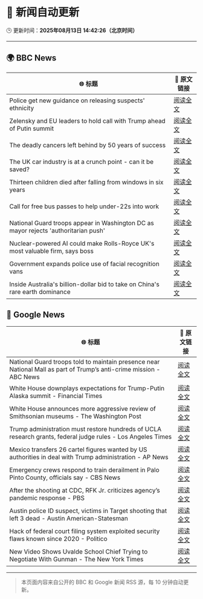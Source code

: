 # 🧠 新闻自动更新

🕒 更新时间：**2025年08月13日 14:42:26（北京时间）**

---

## 🌍 BBC News

| 🌐 标题 | 🔗 原文链接 |
|--------|-------------|
| Police get new guidance on releasing suspects' ethnicity | [阅读全文](https://www.bbc.com/news/articles/c5ypgg28nvpo?at_medium=RSS&at_campaign=rss) |
| Zelensky and EU leaders to hold call with Trump ahead of Putin summit | [阅读全文](https://www.bbc.com/news/articles/c0ml4j8erkeo?at_medium=RSS&at_campaign=rss) |
| The deadly cancers left behind by 50 years of success | [阅读全文](https://www.bbc.com/news/articles/c5ypkrzyxd1o?at_medium=RSS&at_campaign=rss) |
| The UK car industry is at a crunch point - can it be saved? | [阅读全文](https://www.bbc.com/news/articles/c23p028p200o?at_medium=RSS&at_campaign=rss) |
| Thirteen children died after falling from windows in six years | [阅读全文](https://www.bbc.com/news/articles/cqjyype0yn5o?at_medium=RSS&at_campaign=rss) |
| Call for free bus passes to help under-22s into work | [阅读全文](https://www.bbc.com/news/articles/c9877kg42wjo?at_medium=RSS&at_campaign=rss) |
| National Guard troops appear in Washington DC as mayor rejects 'authoritarian push' | [阅读全文](https://www.bbc.com/news/articles/cy7ypm6zxp2o?at_medium=RSS&at_campaign=rss) |
| Nuclear-powered AI could make Rolls-Royce UK's most valuable firm, says boss | [阅读全文](https://www.bbc.com/news/articles/ce8772d4jzgo?at_medium=RSS&at_campaign=rss) |
| Government expands police use of facial recognition vans | [阅读全文](https://www.bbc.com/news/articles/cj4wy21dwkwo?at_medium=RSS&at_campaign=rss) |
| Inside Australia's billion-dollar bid to take on China's rare earth dominance | [阅读全文](https://www.bbc.com/news/articles/cgm2z91mvlvo?at_medium=RSS&at_campaign=rss) |

## 📰 Google News

| 🌐 标题 | 🔗 原文链接 |
|--------|-------------|
| National Guard troops told to maintain presence near National Mall as part of Trump’s anti-crime mission - ABC News | [阅读全文](https://news.google.com/rss/articles/CBMimwFBVV95cUxNZXBfYTJGd2dJU0JqUzBKanFHakxmM05LTkw5R0VkbEpKNmhGVnNZbUxsLWh4bGpUclRTQTdjSlNJWXR3UW12UFcyM01QdjBZbmVKNlp6cDdaSGRYTEZQUVRMYWtBQXluQUhEQS1DMWhvT1lXOWRWUkVleVBnaEZOUzFDSmNGb3N1UXJlbmp4cWdWSXc3aDZIcU14VdIBoAFBVV95cUxPa3VuTzA2aUVzRlFaZzg0Y0pDdVkwbWczOTM5SHdjREQtaVliZGhRUUhUUnFFWUQ0TVBhekZrQVRFVWlJazViVW9KMWZoT2w2elEtMFhQUEIweF9YWTJVamFNdnQtVTdjWHYxdjJ4WmxycnNSZXo2elNncktqZEZRNlhEZzBYdF9kdW95N3dIMHk0Uk5iOFFQblRzXzBUYmxr?oc=5) |
| White House downplays expectations for Trump-Putin Alaska summit - Financial Times | [阅读全文](https://news.google.com/rss/articles/CBMicEFVX3lxTFBSazZPdUxGU21PODFUOGlaOXlmWlBSU2c2akttWnBmNmQ2RjJGZTV4SGlXSW5wUGI5VG5wZnhTTHNrQ3Q4OF9GaHZRVEtsdXREZlBXVVMxRnZ6ZFBjWmFDLTdlSFpmS1RfV0ZpRDd5OGM?oc=5) |
| White House announces more aggressive review of Smithsonian museums - The Washington Post | [阅读全文](https://news.google.com/rss/articles/CBMioAFBVV95cUxOb3RGVWtSbmVIbnV1X3JKb01MWDM2VUZpSllsOExwWGpvNHVpaFg0ajNkU1NYTEdHUGw2TnZyZFBqWmF5ZHZ3V3FUSW1NWUxyZnRUM1JfQ05XR1BRa2JzOFF3cUVIWmw1bVA0NDNtemtybkVYVG1NZk5FdDZFbkdsZkxCa2U5X0FrN3AzdDQzQUM1NE9SYTk3UUVfYnFTM2Vq?oc=5) |
| Trump administration must restore hundreds of UCLA research grants, federal judge rules - Los Angeles Times | [阅读全文](https://news.google.com/rss/articles/CBMijAFBVV95cUxOLWM0cGJ0cnhZQ3NiM1NvUEwwU1lYNTN0dkdsXzltMnZGY3pwVDhhR0JVaEtPc0x5bXlfQjh1blp4SW9BNWNpVkVIeDZzcmxFRXk1MXY0emZSYmFsRFVRNmNFU2FfNE5kSTNXZHJwTHhKMTdJdWwxRFRCTVlnY3REUHBJWGdlUEo2b3BXSg?oc=5) |
| Mexico transfers 26 cartel figures wanted by US authorities in deal with Trump administration - AP News | [阅读全文](https://news.google.com/rss/articles/CBMiswFBVV95cUxQMGJLYzQwYkF6d2JpYWp0R0RIeDM5VEZpMDVnWTVyRGZibWZ4SmNDdGNwMW55SmF4NF91Ym00dG9FT3RZSW9EeUdkZVE0djFyNUVKT0FOMGZTeUt5a3FRWDVZZF9xaENTdU9taktKcnhQeVZmUTMxdW8yd1lKTk1LSDRVcGh0Znl0bkp2R1RTbXRPV01KcWlLa0Y3bU0zcEhxdHB1T1VVTUowT09mb1VwQW1URQ?oc=5) |
| Emergency crews respond to train derailment in Palo Pinto County, officials say - CBS News | [阅读全文](https://news.google.com/rss/articles/CBMitAFBVV95cUxQb1hlUTNQcWQwM2tjRlJrb3dYcTZZUTQxeXBwMUk5enVmbEpEeUFmYjBlQUdTOXh6NjRpZ1FBNUxsOHAydVFWdTA4TFNmakQ5WEM1M1BENVlXR0dvX3NtVzl5eUgzYllxdkdYcmxvYkM0NDNQWndiWVZQX3BmY29hMWRwTVFxUHNBT1ppM2FzS05GcHNSODEwdmszdTVfNzc3eEVfOGFuV1dUWWZsZjREaVR0QkI?oc=5) |
| After the shooting at CDC, RFK Jr. criticizes agency’s pandemic response - PBS | [阅读全文](https://news.google.com/rss/articles/CBMiqAFBVV95cUxNY2NUdUF6Ylp4YjRLaFZZazZwbm5FaTBPekltaUJYdUVXb0xQRFltNmR3MGt4NGRNSXRxY3FqTWFBMGs2Z1J0d0VLeTNYTkZOWnhDSkhvS2lRQXVFQmVXTWdrelRkSFJoR0xUTmwtalFnTzVZZmVIR0xoRDc1bzFLQUpxdUFtMFJSWlVMWjFJajBoZ0FVWmV5ai1GNjdfZzA5MHphMHUwSnDSAa4BQVVfeXFMT1g5V3BsUmxaN1p3TnRNSWpJQmVVdEZVclVSTkM1bVdreWVMRUZSRDBqd3J3Y2p0MmpVbHNXTmJTYzRTdkkzNmdVZ19vOUZBejZjcFI2VzJ1N2Q2QzdQTEdLa0c4bGdpS0JHajk0Y2NTRkRpM0YwT29TeXRiakZkX0tWTV9wUXl3cU1Ma19hdEZDUGlOZzVoTXdOSWNJOHQzMUVkTFU2YnByb1NkcVJR?oc=5) |
| Austin police ID suspect, victims in Target shooting that left 3 dead - Austin American-Statesman | [阅读全文](https://news.google.com/rss/articles/CBMikgFBVV95cUxPVmNDejdKSlJJWkpTU0hTeUZaZFRObm5xWDhDaTZJclBoZFFEUWRxeXFfWUxua0lmeG1QZXBiOFVYb3NneWxILU13a1VIOWVpb19BT1VKeU5BWFlMZ0h2VV9NRUZGLW96R3AtTERWS0xpc1liM1JGRGdxcGxtUHNaanJPODdXNTN6TG5jVHNIX3V6Zw?oc=5) |
| Hack of federal court filing system exploited security flaws known since 2020 - Politico | [阅读全文](https://news.google.com/rss/articles/CBMiiwFBVV95cUxQTnVuNXV2eG95VDdtVmFRaFd0ZnhtelF5VllURzk2QTBUOEllYkhxZnlfQkltT2g3c3VBa21PMFFnS2FxcGkwOG8xVms3Y1JPclh1cnZNY2h6VXFHVENLV1hBOG05anJTOERWTk5oOW5MSlc4NjNzQmlvV0VnMHBSUVZNTWt3ZE5BUnIw?oc=5) |
| New Video Shows Uvalde School Chief Trying to Negotiate With Gunman - The New York Times | [阅读全文](https://news.google.com/rss/articles/CBMigAFBVV95cUxNTUxSMUFSWmtETmhTcUtObUdQQ2RSUWJLM2hQUGkybFhxRTFhXzdLanhCYWhlakJuQkFIaU05YVlEclFSSzJyVWc2Y2pLcFloS1NZcURENEQ5ZUYydVN0VTlKM3JWN0hIbmUyWC1uWXk4VVBTaUNEUHdGd1F2OHhVNg?oc=5) |

---
> 本页面内容来自公开的 BBC 和 Google 新闻 RSS 源，每 10 分钟自动更新。